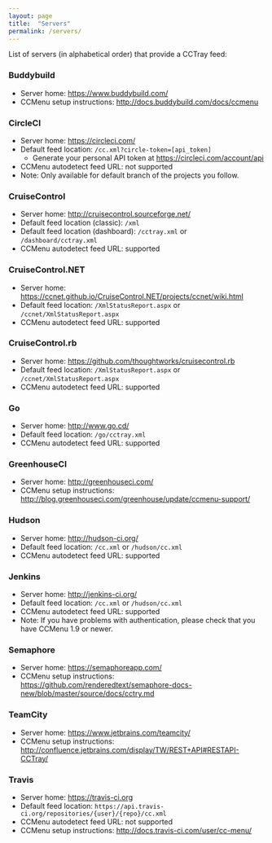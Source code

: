 ```yaml
---
layout: page
title:  "Servers"
permalink: /servers/
---
```


List of servers (in alphabetical order) that provide a CCTray feed:

### Buddybuild

* Server home: <https://www.buddybuild.com/>
* CCMenu setup instructions: <http://docs.buddybuild.com/docs/ccmenu>

### CircleCI

* Server home: <https://circleci.com/>
* Default feed location: `/cc.xml?circle-token=[api_token]`
  * Generate your personal API token at https://circleci.com/account/api
* CCMenu autodetect feed URL: not supported
* Note: Only available for default branch of the projects you follow.

### CruiseControl

* Server home: <http://cruisecontrol.sourceforge.net/>
* Default feed location (classic): `/xml`
* Default feed location (dashboard): `/cctray.xml` or `/dashboard/cctray.xml`
* CCMenu autodetect feed URL: supported

### CruiseControl.NET

* Server home: <https://ccnet.github.io/CruiseControl.NET/projects/ccnet/wiki.html>
* Default feed location: `/XmlStatusReport.aspx` or `/ccnet/XmlStatusReport.aspx`
* CCMenu autodetect feed URL: supported

### CruiseControl.rb

* Server home: <https://github.com/thoughtworks/cruisecontrol.rb>
* Default feed location: `/XmlStatusReport.aspx` or `/ccnet/XmlStatusReport.aspx`
* CCMenu autodetect feed URL: supported

### Go

* Server home: <http://www.go.cd/>
* Default feed location: `/go/cctray.xml`
* CCMenu autodetect feed URL: supported

### GreenhouseCI

* Server home: <http://greenhouseci.com/>
* CCMenu setup instructions: <http://blog.greenhouseci.com/greenhouse/update/ccmenu-support/>

### Hudson

* Server home: <http://hudson-ci.org/>
* Default feed location: `/cc.xml` or `/hudson/cc.xml`
* CCMenu autodetect feed URL: supported

### Jenkins

* Server home: <http://jenkins-ci.org/>
* Default feed location: `/cc.xml` or `/hudson/cc.xml`
* CCMenu autodetect feed URL: supported
* Note: If you have problems with authentication, please check that you have CCMenu 1.9 or newer.

### Semaphore

* Server home: <https://semaphoreapp.com/>
* CCMenu setup instructions: <https://github.com/renderedtext/semaphore-docs-new/blob/master/source/docs/cctry.md>

### TeamCity

* Server home: <https://www.jetbrains.com/teamcity/>
* CCMenu setup instructions: <http://confluence.jetbrains.com/display/TW/REST+API#RESTAPI-CCTray/>

### Travis

* Server home: <https://travis-ci.org>
* Default feed location:  `https://api.travis-ci.org/repositories/{user}/{repo}/cc.xml`
* CCMenu autodetect feed URL: not supported
* CCMenu setup instructions: <http://docs.travis-ci.com/user/cc-menu/>
